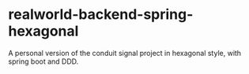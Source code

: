 # realworld-backend-spring-hexagonal
A personal version of the conduit signal project in hexagonal style, with spring boot and DDD. 
